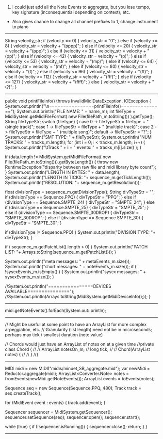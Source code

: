 1. I could just add all the Note Events to aggregate, 
but you lose tempo, key signature (inconsequential depending on context), etc.
+ Also gives chance to change all channel prefixes to 1, change instrument to piano

-------------------------------------------------------------------------------------------------------------

String velocity_str;
if (velocity == 0) {
velocity_str = "0";
} else if (velocity <= 8) {
velocity_str = velocity + "(pppp)";
} else if (velocity <= 20) {
velocity_str = velocity + "(ppp)";
} else if (velocity <= 31) {
velocity_str = velocity + "(pp)";
} else if (velocity <= 42) {
velocity_str = velocity + "(p)";
} else if (velocity <= 53) {
velocity_str = velocity + "(mp)";
} else if (velocity <= 64) {
velocity_str = velocity + "(mf)";
} else if (velocity <= 80) {
velocity_str = velocity + "(f)";
} else if (velocity <= 96) {
velocity_str = velocity + "(ff)";
} else if (velocity <= 112) {
velocity_str = velocity + "(fff)";
} else if (velocity <= 127) {
velocity_str = velocity + "(ffff)";
} else {
velocity_str = velocity + "(?)";
}

--------------------------------------------------------------------------------------------------------------

public void printFileInfo() throws InvalidMidiDataException, IOException
{
System.out.println("\n================printFileInfo()===============");
System.out.println("FILE NAME: " + name_m);
int fileType = MidiSystem.getMidiFileFormat( new File(filePath_m.toString()) ).getType();
String fileTypeStr;
switch (fileType) {
    case 0 -> fileTypeStr = fileType + " (single track)";
    case 1 -> fileTypeStr = fileType + " (multiple track)";
    case 2 -> fileTypeStr = fileType + " (multiple song)";
    default -> fileTypeStr = "?";
}
System.out.println("SMF TYPE: " + fileTypeStr);
System.out.println("NUM TRACKS: " + tracks_m.length);
for (int i = 0; i < tracks_m.length; i++) {
    System.out.println("\tTrack " + i + " events: " + tracks_m[i].size() );
}

if (data.length != MidiSystem.getMidiFileFormat( new File(filePath_m.toString())).getByteLength()) {
    throw new RuntimeException("disparity between raw file and midi library byte count");
}
System.out.println("LENGTH IN BYTES: " + data.length);
System.out.println("LENGTH IN TICKS: "+ sequence_m.getTickLength());
System.out.println("RESOLUTION: "+ sequence_m.getResolution());

float divisionType = sequence_m.getDivisionType();
String divTypeStr = "";
if (divisionType == Sequence.PPQ) {
    divTypeStr = "PPQ";
} else if (divisionType == Sequence.SMPTE_24) {
    divTypeStr = "SMPTE_24";
} else if (divisionType == Sequence.SMPTE_25) {
    divTypeStr = "SMPTE_25";
} else if (divisionType == Sequence.SMPTE_30DROP) {
    divTypeStr = "SMPTE_30DROP";
} else if (divisionType == Sequence.SMPTE_30) {
    divTypeStr = "SMPTE_30";
}

if (divisionType != Sequence.PPQ) {
    System.out.println("DIVISION TYPE: "+ divTypeStr);
}

if ( sequence_m.getPatchList().length > 0) {
    System.out.println("PATCH LIST: "+ Arrays.toString(sequence_m.getPatchList()));
}

System.out.println("meta messages: " + metaEvents_m.size());
System.out.println("short messages: " + noteEvents_m.size());
if ( !sysexEvents_m.isEmpty() ) {
    System.out.println("sysex messages: " + sysexEvents_m.size());
}

//System.out.println("================DEVICES AVAILABLE===============");
//System.out.println(Arrays.toString(MidiSystem.getMidiDeviceInfo();));
}

-------------------------------------------------------------------------------------------------------------

midi.getNoteEvents().forEach(System.out::println);

-------------------------------------------------------------------------------------------------------------

// Might be useful at some point to have an ArrayList<Chord> for more complex arpeggiation, etc.
// Granularity (list length) need not be in microseconds; perhaps max tick / smallest duration (note value)

// Chords would just have an ArrayList<Note> of notes on at a given time
//private class Chord {
//
//    ArrayList<Node> notesOn_m;
//    long tick;
//
//    Chord(ArrayList<Node> notes) {
//
//    }
//}

---------------------------------------------------------------------------------------------------------------

MIDI midi = new MIDI("midis/minuet_SB_aggregate.mid");
var newMidi = Reductor.aggregate(midi);
ArrayList<Converter.Note> notes = fromEvents(newMidi.getNoteEvents());
ArrayList<MidiEvent> events = toEvents(notes);

Sequence seq = new Sequence(Sequence.PPQ, 480);
Track track = seq.createTrack();

for (MidiEvent event : events) {
    track.add(event);
}

Sequencer sequencer = MidiSystem.getSequencer();
sequencer.setSequence(seq);
sequencer.open();
sequencer.start();

while (true) {
    if (!sequencer.isRunning()) {
        sequencer.close();
        return;
    }
}

----------------------------------------------------------------------------------------------------------------

